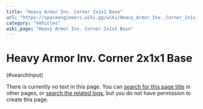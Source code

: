 ```yaml
---
title: "Heavy Armor Inv. Corner 2x1x1 Base"
url: "https://spaceengineers.wiki.gg/wiki/Heavy_Armor_Inv._Corner_2x1x1_Base"
category: "Vehicles"
wiki_page: "Heavy Armor Inv. Corner 2x1x1 Base"
---
```


# Heavy Armor Inv. Corner 2x1x1 Base

(#searchInput)

There is currently no text in this page. You can [search for this page title](https://spaceengineers.wiki.gg/wiki/Special:Search/Heavy_Armor_Inv._Corner_2x1x1_Base "Special:Search/Heavy Armor Inv. Corner 2x1x1 Base") in other pages, or [search the related logs](https://spaceengineers.wiki.gg/wiki/Special:Log?page=Heavy_Armor_Inv._Corner_2x1x1_Base), but you do not have permission to create this page.